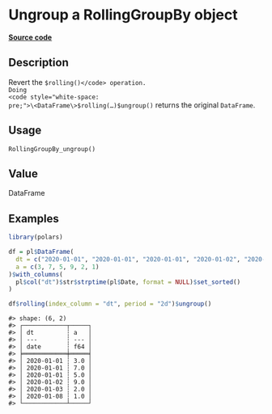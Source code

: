 

# Ungroup a RollingGroupBy object

[**Source code**](https://github.com/pola-rs/r-polars/tree/main/R/group_by_rolling.R#L121)

## Description

Revert the <code style="white-space: pre;">$rolling()</code> operation.
Doing
<code style="white-space: pre;">\<DataFrame\>$rolling(…)$ungroup()</code>
returns the original <code>DataFrame</code>.

## Usage

<pre><code class='language-R'>RollingGroupBy_ungroup()
</code></pre>

## Value

DataFrame

## Examples

``` r
library(polars)

df = pl$DataFrame(
  dt = c("2020-01-01", "2020-01-01", "2020-01-01", "2020-01-02", "2020-01-03", "2020-01-08"),
  a = c(3, 7, 5, 9, 2, 1)
)$with_columns(
  pl$col("dt")$str$strptime(pl$Date, format = NULL)$set_sorted()
)

df$rolling(index_column = "dt", period = "2d")$ungroup()
```

    #> shape: (6, 2)
    #> ┌────────────┬─────┐
    #> │ dt         ┆ a   │
    #> │ ---        ┆ --- │
    #> │ date       ┆ f64 │
    #> ╞════════════╪═════╡
    #> │ 2020-01-01 ┆ 3.0 │
    #> │ 2020-01-01 ┆ 7.0 │
    #> │ 2020-01-01 ┆ 5.0 │
    #> │ 2020-01-02 ┆ 9.0 │
    #> │ 2020-01-03 ┆ 2.0 │
    #> │ 2020-01-08 ┆ 1.0 │
    #> └────────────┴─────┘
